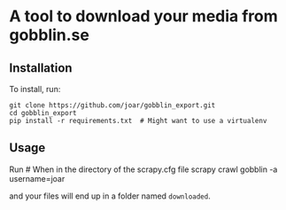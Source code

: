 # A tool to download your media from gobblin.se

## Installation 

To install, run:

    git clone https://github.com/joar/gobblin_export.git
    cd gobblin_export
    pip install -r requirements.txt  # Might want to use a virtualenv
     
## Usage

Run 
    # When in the directory of the scrapy.cfg file
    scrapy crawl gobblin -a username=joar
    
and your files will end up in a folder named `downloaded`.
    
 